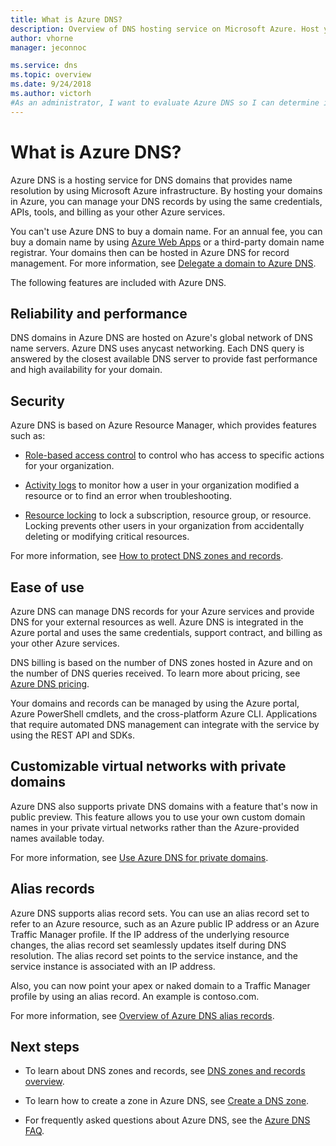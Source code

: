 ```yaml
---
title: What is Azure DNS?
description: Overview of DNS hosting service on Microsoft Azure. Host your domain on Microsoft Azure.
author: vhorne
manager: jeconnoc

ms.service: dns
ms.topic: overview
ms.date: 9/24/2018
ms.author: victorh
#As an administrator, I want to evaluate Azure DNS so I can determine if I want to use it instead of my current DNS service.
---
```


# What is Azure DNS?

Azure DNS is a hosting service for DNS domains that provides name resolution by using Microsoft Azure infrastructure. By hosting your domains in Azure, you can manage your DNS records by using the same credentials, APIs, tools, and billing as your other Azure services.

You can't use Azure DNS to buy a domain name. For an annual fee, you can buy a domain name by using [Azure Web Apps](https://docs.microsoft.com/azure/app-service/custom-dns-web-site-buydomains-web-app#buy-the-domain) or a third-party domain name registrar. Your domains then can be hosted in Azure DNS for record management. For more information, see [Delegate a domain to Azure DNS](dns-domain-delegation.md).

The following features are included with Azure DNS.

## Reliability and performance

DNS domains in Azure DNS are hosted on Azure's global network of DNS name servers. Azure DNS uses anycast networking. Each DNS query is answered by the closest available DNS server to provide fast performance and high availability for your domain.

## Security

 Azure DNS is based on Azure Resource Manager, which provides features such as:

* [Role-based access control](https://docs.microsoft.com/azure/azure-resource-manager/resource-group-overview#access-control) to control who has access to specific actions for your organization.

* [Activity logs](https://docs.microsoft.com/azure/azure-resource-manager/resource-group-overview#activity-logs) to monitor how a user in your organization modified a resource or to find an error when troubleshooting.

* [Resource locking](https://docs.microsoft.com/azure/azure-resource-manager/resource-group-lock-resources) to lock a subscription, resource group, or resource. Locking prevents other users in your organization from accidentally deleting or modifying critical resources.

For more information, see [How to protect DNS zones and records](dns-protect-zones-recordsets.md). 


## Ease of use

 Azure DNS can manage DNS records for your Azure services and provide DNS for your external resources as well. Azure DNS is integrated in the Azure portal and uses the same credentials, support contract, and billing as your other Azure services. 

DNS billing is based on the number of DNS zones hosted in Azure and on the number of DNS queries received. To learn more about pricing, see [Azure DNS pricing](https://azure.microsoft.com/pricing/details/dns/).

Your domains and records can be managed by using the Azure portal, Azure PowerShell cmdlets, and the cross-platform Azure CLI. Applications that require automated DNS management can integrate with the service by using the REST API and SDKs.

## Customizable virtual networks with private domains

Azure DNS also supports private DNS domains with a feature that's now in public preview. This feature allows you to use your own custom domain names in your private virtual networks rather than the Azure-provided names available today.

For more information, see [Use Azure DNS for private domains](private-dns-overview.md).

## Alias records

Azure DNS supports alias record sets. You can use an alias record set to refer to an Azure resource, such as an Azure public IP address or an Azure Traffic Manager profile. If the IP address of the underlying resource changes, the alias record set seamlessly updates itself during DNS resolution. The alias record set points to the service instance, and the service instance is associated with an IP address. 

Also, you can now point your apex or naked domain to a Traffic Manager profile by using an alias record. An example is contoso.com.

For more information, see [Overview of Azure DNS alias records](dns-alias.md).


## Next steps

* To learn about DNS zones and records, see [DNS zones and records overview](dns-zones-records.md).

* To learn how to create a zone in Azure DNS, see [Create a DNS zone](./dns-getstarted-create-dnszone-portal.md).

* For frequently asked questions about Azure DNS, see the [Azure DNS FAQ](dns-faq.md).

